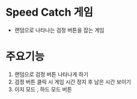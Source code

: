 # Speed Catch 게임
- 랜덤으로 나타나는 검정 버튼을 잡는 게임

# 주요기능
1. 랜덤으로 검정 버튼 나타나게 하기
2. 검정 버튼 클릭 시 게임 시간 정지 후 남은 시간 보이기
3. 이지 모드 , 하드 모드 버튼 
